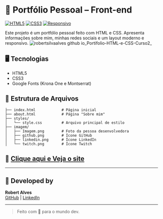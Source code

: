 
# 💼 Portfólio Pessoal – Front-end

[![HTML5](https://img.shields.io/badge/HTML5-E34F26?style=for-the-badge&logo=html5&logoColor=white)](https://developer.mozilla.org/pt-BR/docs/Web/HTML)
[![CSS3](https://img.shields.io/badge/CSS3-1572B6?style=for-the-badge&logo=css3&logoColor=white)](https://developer.mozilla.org/pt-BR/docs/Web/CSS)
[![Responsivo](https://img.shields.io/badge/RESPONSIVO-SIM-22d4fd?style=for-the-badge)](#)

Este projeto é um portfólio pessoal feito com HTML e CSS. Apresenta informações sobre mim, minhas redes sociais e um layout moderno e responsivo.
![robertsilvaalves github io_Portifolio-HTML-e-CSS-Curso2_](https://github.com/user-attachments/assets/5b1807fa-df3b-44df-8db2-61d44535ecc2)

## 🖥️ Tecnologias

- HTML5  
- CSS3  
- Google Fonts (Krona One e Montserrat)

## 📁 Estrutura de Arquivos

```
├── index.html            # Página inicial
├── about.html            # Página "Sobre mim"
├── styles/
│   └── style.css         # Arquivo principal de estilo
├── imagem/
│   ├── Imagem.png        # Foto da pessoa desenvolvedora
│   ├── github.png        # Ícone GitHub
│   ├── linkedin.png      # Ícone LinkedIn
│   └── twitch.png        # Ícone Twitch
```

## 🚀 [Clique aqui e Veja o site](https://robertsilvaalves.github.io/Portifolio-HTML-e-CSS-Curso2/)

---

## 👤 Developed by

**Robert Alves**  
[GitHub](https://github.com/RobertSilvaAlves) | [LinkedIn](https://www.linkedin.com/in/robertalves-/)

---

> Feito com 💙 para o mundo dev.
